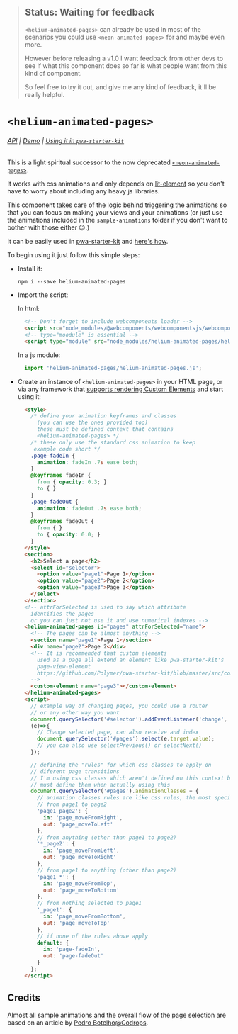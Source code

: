 > ## Status: Waiting for feedback
> `<helium-animated-pages>` can already be used in most of the scenarios you could use `<neon-animated-pages>` for and maybe even more.
>
> However before releasing a v1.0 I want feedback from other devs to see if what this component does so far is what people want from this kind of component.
>
> So feel free to try it out, and give me any kind of feedback, it'll be really helpful.

# `<helium-animated-pages>`
###### [API](https://github.com/alangdm/helium-animated-pages/wiki/API) | [Demo](https://helium-animated-pages.glitch.me/demo/) | [Using it in `pwa-starter-kit`](https://github.com/alangdm/helium-animated-pages/wiki/Usage-in-pwa-starter-kit)

This is a light spiritual successor to the now deprecated [`<neon-animated-pages>`](https://www.webcomponents.org/element/PolymerElements/neon-animation/elements/neon-animated-pages).

It works with css animations and only depends on [lit-element](https://github.com/Polymer/lit-element) so you don't have to worry about including any heavy js libraries.

This component takes care of the logic behind triggering the animations so that you can focus on making your views and your animations (or just use the animations included in the `sample-animations` folder if you don't want to bother with those either 😉.)

It can be easily used in [pwa-starter-kit](https://github.com/Polymer/pwa-starter-kit/) and [here's how](https://github.com/alangdm/helium-animated-pages/wiki/Usage-in-pwa-starter-kit).

To begin using it just follow this simple steps:

- Install it:

  `npm i --save helium-animated-pages`

- Import the script:

  In html:
  ```html
    <!-- Don't forget to include webcomponents loader -->
    <script src="node_modules/@webcomponents/webcomponentsjs/webcomponents-loader.js"></script>
    <!-- type="moodule" is essential -->
    <script type="module" src="node_modules/helium-animated-pages/helium-animated-pages.js"></script>
  ```
  In a js module:
  ```javascript
    import 'helium-animated-pages/helium-animated-pages.js';
  ```

- Create an instance of `<helium-animated-pages>` in your HTML page, or via any framework that [supports rendering Custom Elements](https://custom-elements-everywhere.com/) and start using it:

  ```html
    <style>
      /* define your animation keyframes and classes
        (you can use the ones provided too)
        these must be defined context that contains
        <helium-animated-pages> */
      /* these only use the standard css animation to keep
       example code short */
      .page-fadeIn {
      	animation: fadeIn .7s ease both;
      }
      @keyframes fadeIn {
      	from { opacity: 0.3; }
      	to { }
      }
      .page-fadeOut {
      	animation: fadeOut .7s ease both;
      }
      @keyframes fadeOut {
      	from { }
      	to { opacity: 0.0; }
      }
    </style>
    <section>
      <h2>Select a page</h2>
      <select id="selector">
        <option value="page1">Page 1</option>
        <option value="page2">Page 2</option>
        <option value="page3">Page 3</option>
      </select>
    </section>
    <!-- attrForSelected is used to say which attribute
      identifies the pages
      or you can just not use it and use numerical indexes -->
    <helium-animated-pages id="pages" attrForSelected="name">
      <!-- The pages can be almost anything -->
      <section name="page1">Page 1</section>
      <div name="page2">Page 2</div>
      <!-- It is recommended that custom elements
        used as a page all extend an element like pwa-starter-kit's
        page-view-element
        https://github.com/Polymer/pwa-starter-kit/blob/master/src/components/page-view-element.js
      -->
      <custom-element name="page3"></custom-element>
    </helium-animated-pages>
    <script>
      // example way of changing pages, you could use a router
      // or any other way you want
      document.querySelector('#selector').addEventListener('change',
      (e)=>{
        // Change selected page, can also receive and index
        document.querySelector('#pages').select(e.target.value);
        // you can also use selectPrevious() or selectNext()
      });

      // defining the "rules" for which css classes to apply on
      // diferent page transitions
      // I'm using css classes which aren't defined on this context but you
      // must define them when actually using this
      document.querySelector('#pages').animationClasses = {
        // animation classes rules are like css rules, the most specific ones apply first
        // from page1 to page2
        'page1_page2': {
          in: 'page_moveFromRight',
          out: 'page_moveToLeft'
        },
        // from anything (other than page1 to page2)
        '*_page2': {
          in: 'page_moveFromLeft',
          out: 'page_moveToRight'
        },
        // from page1 to anything (other than page2)
        'page1_*': {
          in: 'page_moveFromTop',
          out: 'page_moveToBottom'
        },
        // from nothing selected to page1
        '_page1': {
          in: 'page_moveFromBottom',
          out: 'page_moveToTop'
        },
        // if none of the rules above apply
        default: {
          in: 'page-fadeIn',
          out: 'page-fadeOut'
        }
      };
    </script>
  ```

## Credits
Almost all sample animations and the overall flow of the page selection are based on an article by [Pedro Botelho@Codrops](https://tympanus.net/codrops/2013/05/07/a-collection-of-page-transitions/).
